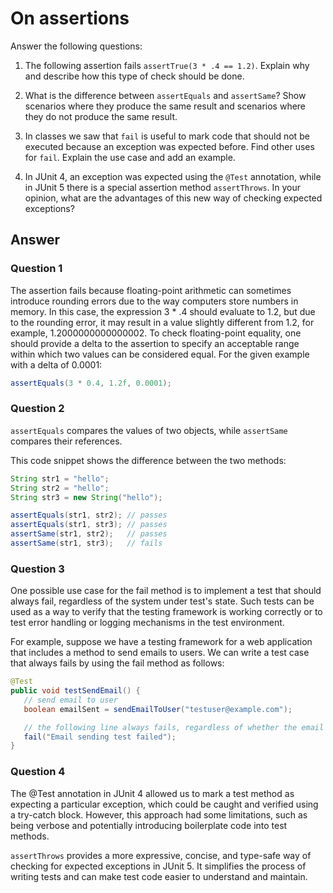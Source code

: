 # On assertions

Answer the following questions:

1. The following assertion fails `assertTrue(3 * .4 == 1.2)`. Explain why and describe how this type of check should be done.

2. What is the difference between `assertEquals` and `assertSame`? Show scenarios where they produce the same result and scenarios where they do not produce the same result.

3. In classes we saw that `fail` is useful to mark code that should not be executed because an exception was expected before. Find other uses for `fail`. Explain the use case and add an example.

4. In JUnit 4, an exception was expected using the `@Test` annotation, while in JUnit 5 there is a special assertion method `assertThrows`. In your opinion, what are the advantages of this new way of checking expected exceptions?

## Answer

### Question 1

The assertion fails because floating-point arithmetic can sometimes introduce rounding errors due to the way computers store numbers in memory. In this case, the expression 3 * .4 should evaluate to 1.2, but due to the rounding error, it may result in a value slightly different from 1.2, for example, 1.2000000000000002.
To check floating-point equality, one should provide a delta to the assertion  to specify an acceptable range within which two values can be considered equal.
For the given example with a delta of  0.0001:

```java
assertEquals(3 * 0.4, 1.2f, 0.0001);
```

### Question 2

`assertEquals` compares the values of two objects, while `assertSame` compares their references.

This code snippet shows the difference between the two methods:

```java
String str1 = "hello";
String str2 = "hello";
String str3 = new String("hello");

assertEquals(str1, str2); // passes
assertEquals(str1, str3); // passes
assertSame(str1, str2);   // passes
assertSame(str1, str3);   // fails
```

### Question 3

One possible use case for the fail method is to implement a test that should always fail, regardless of the system under test's state. Such tests can be used as a way to verify that the testing framework is working correctly or to test error handling or logging mechanisms in the test environment.

For example, suppose we have a testing framework for a web application that includes a method to send emails to users. We can write a test case that always fails by using the fail method as follows:

```java
@Test
public void testSendEmail() {
   // send email to user
   boolean emailSent = sendEmailToUser("testuser@example.com");

   // the following line always fails, regardless of whether the email was sent successfully or not
   fail("Email sending test failed");
}
```

### Question 4

The @Test annotation in JUnit 4 allowed us to mark a test method as expecting a particular exception, which could be caught and verified using a try-catch block. However, this approach had some limitations, such as being verbose and potentially introducing boilerplate code into test methods.

`assertThrows` provides a more expressive, concise, and type-safe way of checking for expected exceptions in JUnit 5. It simplifies the process of writing tests and can make test code easier to understand and maintain.